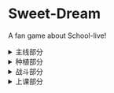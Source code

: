 # Sweet-Dream
A fan game about School-live!

<details>
  <summary>主线部分</summary>

   - [ ] 第一章
   - [ ] 第二章
   - [ ] 第三章
   - [ ] 第四章
   - [ ] 第五章
   - [ ] 第六章
   - [ ] ...
</details>

<details>
    <summary>种植部分</summary>

   - [ ] ...
</details>

<details>
    <summary>战斗部分</summary>
<details>
    <summary>PlayBase</summary>

- [ ] 角色移动
- [ ] 角色攻击
- [ ] 角色受击
- [ ] 角色死亡
</details>
</details>
<details>
    <summary>上课部分</summary>

- [ ] 高等数学
- [ ] 大学物理
- [ ] 线性代数
- [ ] ...

</details>
